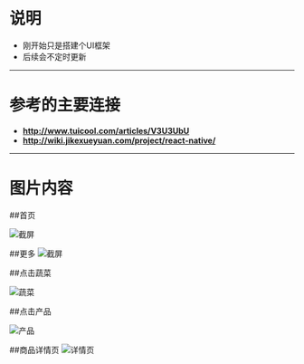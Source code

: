 # 说明
* 刚开始只是搭建个UI框架
* 后续会不定时更新

---
# 参考的主要连接
* **http://www.tuicool.com/articles/V3U3UbU**
* **http://wiki.jikexueyuan.com/project/react-native/**

---







# 图片内容


##首页

![截屏](https://raw.githubusercontent.com/429329513wanting/RCTDemo/master/home.png)




##更多
![截屏](https://raw.githubusercontent.com/429329513wanting/RCTDemo/master/more.png)




##点击蔬菜

![蔬菜](https://raw.githubusercontent.com/429329513wanting/RCTDemo/master/Simulator%20Screen%20Shot%202015%E5%B9%B412%E6%9C%8811%E6%97%A5%20%E4%B8%8B%E5%8D%8811.07.13.png)


##点击产品


![产品](https://raw.githubusercontent.com/429329513wanting/RCTDemo/master/xx.png)


##商品详情页
![详情页](https://raw.githubusercontent.com/429329513wanting/RCTDemo/master/detail.png)

